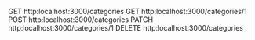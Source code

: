 GET http:localhost:3000/categories
GET http:localhost:3000/categories/1
POST http:localhost:3000/categories
PATCH http:localhost:3000/categories/1
DELETE http:localhost:3000/categories
